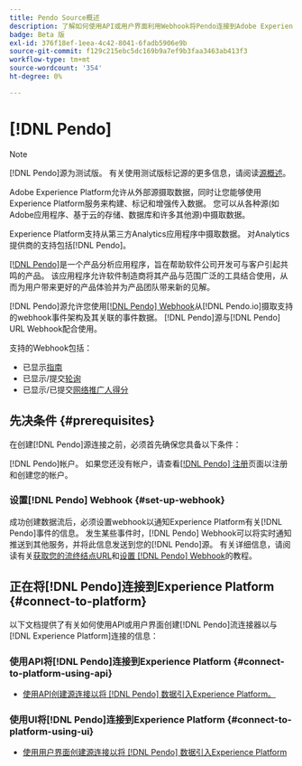 ```yaml
---
title: Pendo Source概述
description: 了解如何使用API或用户界面利用Webhook将Pendo连接到Adobe Experience Platform
badge: Beta 版
exl-id: 376f18ef-1eea-4c42-8041-6fadb5906e9b
source-git-commit: f129c215ebc5dc169b9a7ef9b3faa3463ab413f3
workflow-type: tm+mt
source-wordcount: '354'
ht-degree: 0%

---
```


# [!DNL Pendo]

>[!NOTE]
>
>[!DNL Pendo]源为测试版。 有关使用测试版标记源的更多信息，请阅读[源概述](../../home.md#terms-and-conditions)。

Adobe Experience Platform允许从外部源摄取数据，同时让您能够使用Experience Platform服务来构建、标记和增强传入数据。 您可以从各种源(如Adobe应用程序、基于云的存储、数据库和许多其他源)中摄取数据。

Experience Platform支持从第三方Analytics应用程序中摄取数据。 对Analytics提供商的支持包括[!DNL Pendo]。

[[!DNL Pendo]](https://pendo.io/)是一个产品分析应用程序，旨在帮助软件公司开发可与客户引起共鸣的产品。 该应用程序允许软件制造商将其产品与范围广泛的工具结合使用，从而为用户带来更好的产品体验并为产品团队带来新的见解。

[!DNL Pendo]源允许您使用[[!DNL Pendo] Webhook](https://support.pendo.io/hc/en-us/articles/360032285012-Webhooks)从[!DNL Pendo.io]摄取支持的webhook事件架构及其关联的事件数据。 [!DNL Pendo]源与[!DNL Pendo] URL Webhook配合使用。

支持的Webhook包括：

* 已显示[指南](https://support.pendo.io/hc/en-us/articles/8146679315867-Creating-a-Guide)
* 已显示/提交[轮询](https://support.pendo.io/hc/en-us/articles/360031867152-Polls-Classic-)
* 已显示/已提交[网络推广人得分](https://support.pendo.io/hc/en-us/articles/360033527151-Set-up-an-NPS-Survey)

## 先决条件 {#prerequisites}

在创建[!DNL Pendo]源连接之前，必须首先确保您具备以下条件：

[!DNL Pendo]帐户。 如果您还没有帐户，请查看[[!DNL Pendo] 注册](https://app.pendo.io/register)页面以注册和创建您的帐户。

### 设置[!DNL Pendo] Webhook {#set-up-webhook}

成功创建数据流后，必须设置webhook以通知Experience Platform有关[!DNL Pendo]事件的信息。 发生某些事件时，[!DNL Pendo] Webhook可以将实时通知推送到其他服务，并将此信息发送到您的[!DNL Pendo]源。 有关详细信息，请阅读有关[获取您的流终结点URL](../../tutorials/ui/create/analytics/pendo-webhook.md#get-streaming-endpoint)和[设置 [!DNL Pendo] Webhook](../../tutorials/ui/create/analytics/pendo-webhook.md#set-up-webhook)的教程。

## 正在将[!DNL Pendo]连接到Experience Platform {#connect-to-platform}

以下文档提供了有关如何使用API或用户界面创建[!DNL Pendo]流连接器以与[!DNL Experience Platform]连接的信息：

### 使用API将[!DNL Pendo]连接到Experience Platform {#connect-to-platform-using-api}

* [使用API创建源连接以将 [!DNL Pendo] 数据引入Experience Platform。](../../tutorials/api/create/analytics/pendo-webhook.md)

### 使用UI将[!DNL Pendo]连接到Experience Platform {#connect-to-platform-using-ui}

* [使用用户界面创建源连接以将 [!DNL Pendo] 数据引入Experience Platform](../../tutorials/ui/create/analytics/pendo-webhook.md)

